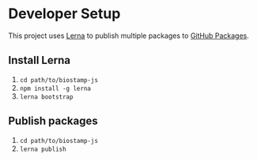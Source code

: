 # Developer Setup

This project uses [Lerna][1] to publish multiple packages to [GitHub Packages][2].

## Install Lerna

1. `cd path/to/biostamp-js`
1. `npm install -g lerna`
1. `lerna bootstrap` 

## Publish packages

1. `cd path/to/biostamp-js`
1. `lerna publish`

[1]: https://github.com/lerna/lerna/
[2]: https://help.github.com/en/packages/publishing-and-managing-packages/about-github-packages